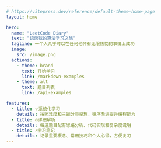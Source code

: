 ```yaml
---
# https://vitepress.dev/reference/default-theme-home-page
layout: home

hero:
  name: "LeetCode Diary"
  text: "记录我的算法学习之旅"
  tagline: 一个人几乎可以在任何他怀有无限热忱的事情上成功
  image:
    src: /image.png
  actions:
    - theme: brand
      text: 开始学习
      link: /markdown-examples
    - theme: alt
      text: 题目列表
      link: /api-examples

features:
  - title: ✨系统化学习
    details: 按照难度和主题分类整理，循序渐进提升编程能力
  - title: 🔥详细解析
    details: 每道题目配有思路分析、代码实现和复杂度说明
  - title: ⚡学习笔记
    details: 记录重要概念、常用技巧和个人心得，方便复习
---
```

